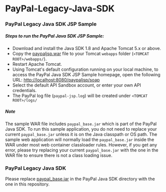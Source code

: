 # PayPal-Legacy-Java-SDK

### PayPal Legacy Java SDK JSP Sample

##### Steps to run the PayPal Java SDK JSP Sample:
- Download and install the Java SDK 1.8 and Apache Tomcat 5.x or above.
- Copy the [paypaljsp.war](https://github.com/paypal/PayPal-Legacy-Java-SDK/blob/master/paypaljsp.war) file to your Tomcat `webapps` folder (`<TOMCAT ROOT>/webapps/`).
- Restart Apache Tomcat.
- Using Tomcat's default configuration running on your local machine, to access the PayPal Java SDK JSP Sample homepage, open the following URL: [http://localhost:8080/paypaljsp/soap](http://localhost:8080/paypaljsp/soap)
- Select the default API Sandbox account, or enter your own API credentials.
- The PayPal log file (`paypal-jsp.log`) will be created under `<TOMCAT ROOT>/logs/`

##### Note
The sample WAR file includes `paypal_base.jar` which is part of the PayPal Java SDK. To run this sample application, you do not need to replace your current `paypal_base.jar` unless it is on the Java classpath or OS path. The sample web application will normally load the `paypal_base.jar` inside the WAR under most web container classloader rules. However, if you get any error, please try replacing your current `paypal_base.jar` with the one in the WAR file to ensure there is not a class loading issue.

### PayPal Legacy Java SDK
Please replace [paypal_base.jar](https://github.com/paypal/PayPal-Legacy-Java-SDK/blob/master/paypal_base.jar) in the PayPal Java SDK directory with the one in this repository.
